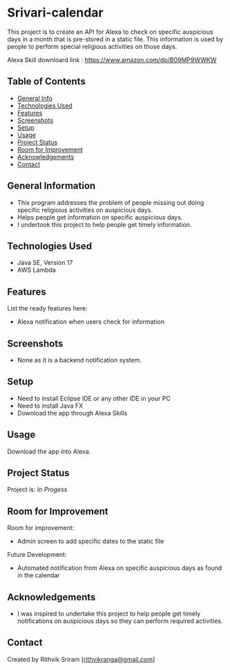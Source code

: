 # Srivari-calendar
This project is to create an API for Alexa to check on specific auspicious days in a month that is pre-stored in a static file. This information is used by people to perform special religious activities on those days.

Alexa Skill downloard link : https://www.amazon.com/dp/B09MP9WWKW

## Table of Contents
* [General Info](#general-information)
* [Technologies Used](#technologies-used)
* [Features](#features)
* [Screenshots](#screenshots)
* [Setup](#setup)
* [Usage](#usage)
* [Project Status](#project-status)
* [Room for Improvement](#room-for-improvement)
* [Acknowledgements](#acknowledgements)
* [Contact](#contact)
<!-- * [License](#license) -->


## General Information

- This program addresses the problem of people missing out doing specific religioius activities on auspicious days.
- Helps people get information on specific auspicious days.
- I undertook this project to help people get timely information.  


## Technologies Used
- Java SE, Version 17
- AWS Lambda


## Features
List the ready features here:
- Alexa notification when users check for information


## Screenshots

- None as it is a backend notification system.


## Setup

- Need to install Eclipse IDE or any other IDE in your PC
- Need to install Java FX
- Download the app through Alexa Skills 


## Usage

Download the app into Alexa.


## Project Status
Project is: _In Progess_


## Room for Improvement

Room for improvement:
- Admin screen to add specific dates to the static file

Future Development:
- Automated notification from Alexa on specific auspicious days as found in the calendar


## Acknowledgements

- I was inspired to undertake this project to help people get timely notifications on auspicious days so they can perform required activities.


## Contact
Created by Rithvik Sriram [rithvikranga@gmail.com]
